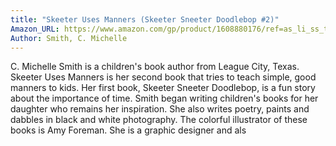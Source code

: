 ```yaml
---
title: "Skeeter Uses Manners (Skeeter Sneeter Doodlebop #2)"
Amazon_URL: https://www.amazon.com/gp/product/1608880176/ref=as_li_ss_tl?ie=UTF8&linkCode=ll1&tag=internetbo00a-20
Author: Smith, C. Michelle
---
```

C. Michelle Smith is a children's book author from League City, Texas.  Skeeter Uses Manners is her second book that tries to teach simple, good manners to kids.  Her first book, Skeeter  Sneeter Doodlebop, is a fun story about the importance of time. Smith began writing children's books for her daughter who remains her inspiration. She also writes poetry, paints and dabbles in black and white photography.  The colorful illustrator of these books is Amy Foreman. She is a graphic designer and als